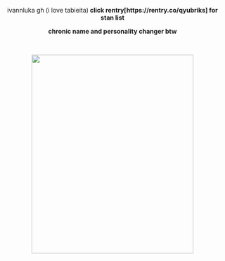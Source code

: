 <p align="center">
  ivannluka gh (i love tabieita)</b><b>
    click rentry[https://rentry.co/qyubriks] for stan list
<p align="center">
  chronic name and personality changer btw </b><b>

  </b><br>

<p align=center> 
  <img width="368" height="452.2" src="https://i.pinimg.com/736x/0e/52/88/0e5288742959781c136124ca741b2dd3.jpg">
  
  <!--
**ivannluka/ivannluka** is a ✨ _special_ ✨ repository because its `README.md` (this file) appears on your GitHub profile.
